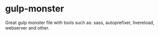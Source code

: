 # gulp-monster
Great gulp monster file with tools such as: sass, autoprefixer, livereload, webserver and other.
